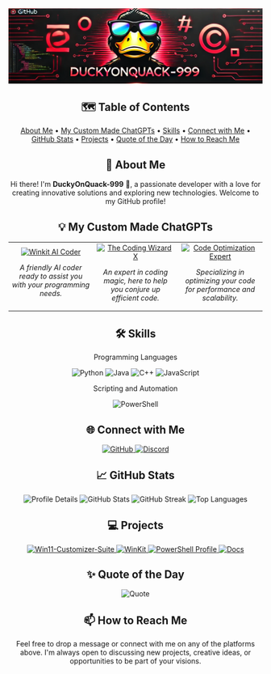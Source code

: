 <div align="center"> <img src="https://github.com/DuckyOnQuack-999/DuckyOnQuack-999/blob/main/36b6ea39-797f-4d15-a702-814c97939870%20(2).png" alt="Banner Image"/> </div>
<h2 align="center">🗺️ Table of Contents</h2> <p align="center"> <a href="#-about-me">About Me</a> • <a href="#-my-custom-made-chatgpts">My Custom Made ChatGPTs</a> • <a href="#%EF%B8%8F-skills">Skills</a> • <a href="#-connect-with-me">Connect with Me</a> • <a href="#-github-stats">GitHub Stats</a> • <a href="#-projects">Projects</a> • <a href="#-quote-of-the-day">Quote of the Day</a> • <a href="#-how-to-reach-me">How to Reach Me</a> </p>
<h2 align="center">🚀 About Me</h2> <p align="center"> Hi there! I'm <strong>DuckyOnQuack-999</strong> 🦆, a passionate developer with a love for creating innovative solutions and exploring new technologies. Welcome to my GitHub profile! </p>
<h2 align="center">💡 My Custom Made ChatGPTs</h2> <div align="center"> <table> <tr> <td align="center" width="33%"> <a href="https://chatgpt.com/g/g-dXq5Mtbxl-winkit-ai-coder"> <img src="https://img.shields.io/badge/Winkit%20AI%20Coder-8A2BE2?style=for-the-badge&logo=openai&logoColor=white" alt="Winkit AI Coder"/> </a> <p><em>A friendly AI coder ready to assist you with your programming needs.</em></p> </td> <td align="center" width="33%"> <a href="https://chatgpt.com/g/g-rf4mKu8RQ-the-coding-wizard-x"> <img src="https://img.shields.io/badge/The%20Coding%20Wizard%20X-FF1493?style=for-the-badge&logo=magic&logoColor=white" alt="The Coding Wizard X"/> </a> <p><em>An expert in coding magic, here to help you conjure up efficient code.</em></p> </td> <td align="center" width="33%"> <a href="https://chatgpt.com/g/g-25bIedGIo-code-optimization-expert"> <img src="https://img.shields.io/badge/Code%20Optimization%20Expert-32CD32?style=for-the-badge&logo=optimize&logoColor=white" alt="Code Optimization Expert"/> </a> <p><em>Specializing in optimizing your code for performance and scalability.</em></p> </td> </tr> </table> </div>
<h2 align="center">🛠️ Skills</h2> <div align="center">
Programming Languages

<p> <img src="https://img.shields.io/badge/Python-3670A0?style=for-the-badge&logo=python&logoColor=ffdd54" alt="Python"/> <img src="https://img.shields.io/badge/Java-%23ED8B00.svg?style=for-the-badge&logo=java&logoColor=white" alt="Java"/> <img src="https://img.shields.io/badge/C++-%2300599C.svg?style=for-the-badge&logo=c%2B%2B&logoColor=white" alt="C++"/> <img src="https://img.shields.io/badge/JavaScript-%23323330.svg?style=for-the-badge&logo=javascript&logoColor=%23F7DF1E" alt="JavaScript"/> </p>
Scripting and Automation

<p> <img src="https://img.shields.io/badge/PowerShell-%235391FE.svg?style=for-the-badge&logo=powershell&logoColor=white" alt="PowerShell"/> </p> </div>
<h2 align="center">🌐 Connect with Me</h2> <p align="center"> <a href="https://github.com/DuckyOnQuack-999"> <img src="https://img.shields.io/badge/GitHub-%23181717.svg?style=for-the-badge&logo=github&logoColor=white" alt="GitHub"/> </a> </a> <a href="https://discord.com/users/282354969376456704"> <img src="https://img.shields.io/badge/Discord-%235865F2.svg?style=for-the-badge&logo=discord&logoColor=white" alt="Discord"/> </a></p>
<h2 align="center">📈 GitHub Stats</h2> <div align="center"> <img src="https://github-profile-summary-cards.vercel.app/api/cards/profile-details?username=DuckyOnQuack-999&theme=radical" alt="Profile Details"/> <img src="https://github-readme-stats.vercel.app/api?username=DuckyOnQuack-999&show_icons=true&theme=radical" alt="GitHub Stats"/> <img src="https://github-readme-streak-stats.herokuapp.com/?user=DuckyOnQuack-999&theme=radical" alt="GitHub Streak"/> <img src="https://github-readme-stats.vercel.app/api/top-langs/?username=DuckyOnQuack-999&layout=compact&theme=radical" alt="Top Languages"/> </div>
<h2 align="center">💻 Projects</h2> <div align="center"> <a href="https://github.com/DuckyOnQuack-999/Win11-Customizer-Suite"> <img src="https://github-readme-stats.vercel.app/api/pin/?username=DuckyOnQuack-999&repo=Win11-Customizer-Suite&theme=radical" alt="Win11-Customizer-Suite"/> </a> <a href="https://github.com/DuckyOnQuack-999/WinKit"> <img src="https://github-readme-stats.vercel.app/api/pin/?username=DuckyOnQuack-999&repo=WinKit&theme=radical" alt="WinKit"/> </a> <a href="https://github.com/DuckyOnQuack-999/powershell-profile"> <img src="https://github-readme-stats.vercel.app/api/pin/?username=DuckyOnQuack-999&repo=powershell-profile&theme=radical" alt="PowerShell Profile"/> </a> <a href="https://github.com/DuckyOnQuack-999/docs"> <img src="https://github-readme-stats.vercel.app/api/pin/?username=DuckyOnQuack-999&repo=docs&theme=radical" alt="Docs"/> </a> </div>
<h2 align="center">✨ Quote of the Day</h2> <p align="center"> <img src="https://quotes-github-readme.vercel.app/api?type=horizontal&theme=radical" alt="Quote"/> </p>
<h2 align="center">📫 How to Reach Me</h2> <p align="center"> Feel free to drop a message or connect with me on any of the platforms above. I'm always open to discussing new projects, creative ideas, or opportunities to be part of your visions. </p>
<!-- **DuckyOnQuack-999/DuckyOnQuack-999** is a ✨ _special_ ✨ repository because its `README.md` (this file) appears on your GitHub profile. Here are some ideas to get you started: - 🔭 I'm currently working on ... - 🌱 I'm currently learning ... - 👯 I'm looking to collaborate on ... - 🤔 I'm looking for help with ... - 💬 Ask me about ... - 📫 How to reach me: ... - 😄 Pronouns: ... - ⚡ Fun fact: ... -->
